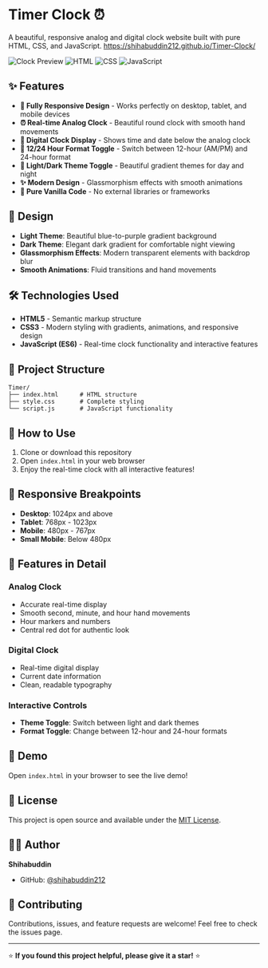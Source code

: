 # Timer Clock ⏰

A beautiful, responsive analog and digital clock website built with pure HTML, CSS, and JavaScript.
https://shihabuddin212.github.io/Timer-Clock/

![Clock Preview](https://img.shields.io/badge/Status-Complete-brightgreen)
![HTML](https://img.shields.io/badge/HTML-5-orange)
![CSS](https://img.shields.io/badge/CSS-3-blue)
![JavaScript](https://img.shields.io/badge/JavaScript-ES6-yellow)

## ✨ Features

- **📱 Fully Responsive Design** - Works perfectly on desktop, tablet, and mobile devices
- **⏰ Real-time Analog Clock** - Beautiful round clock with smooth hand movements
- **🔢 Digital Clock Display** - Shows time and date below the analog clock
- **🔄 12/24 Hour Format Toggle** - Switch between 12-hour (AM/PM) and 24-hour format
- **🌙 Light/Dark Theme Toggle** - Beautiful gradient themes for day and night
- **✨ Modern Design** - Glassmorphism effects with smooth animations
- **🚀 Pure Vanilla Code** - No external libraries or frameworks

## 🎨 Design

- **Light Theme**: Beautiful blue-to-purple gradient background
- **Dark Theme**: Elegant dark gradient for comfortable night viewing
- **Glassmorphism Effects**: Modern transparent elements with backdrop blur
- **Smooth Animations**: Fluid transitions and hand movements

## 🛠️ Technologies Used

- **HTML5** - Semantic markup structure
- **CSS3** - Modern styling with gradients, animations, and responsive design
- **JavaScript (ES6)** - Real-time clock functionality and interactive features

## 📁 Project Structure

```
Timer/
├── index.html      # HTML structure
├── style.css       # Complete styling
└── script.js       # JavaScript functionality
```

## 🚀 How to Use

1. Clone or download this repository
2. Open `index.html` in your web browser
3. Enjoy the real-time clock with all interactive features!

## 📱 Responsive Breakpoints

- **Desktop**: 1024px and above
- **Tablet**: 768px - 1023px
- **Mobile**: 480px - 767px
- **Small Mobile**: Below 480px

## 🎯 Features in Detail

### Analog Clock
- Accurate real-time display
- Smooth second, minute, and hour hand movements
- Hour markers and numbers
- Central red dot for authentic look

### Digital Clock
- Real-time digital display
- Current date information
- Clean, readable typography

### Interactive Controls
- **Theme Toggle**: Switch between light and dark themes
- **Format Toggle**: Change between 12-hour and 24-hour formats

## 🌟 Demo

Open `index.html` in your browser to see the live demo!

## 📄 License

This project is open source and available under the [MIT License](LICENSE).

## 👨‍💻 Author

**Shihabuddin**
- GitHub: [@shihabuddin212](https://github.com/shihabuddin212)

## 🤝 Contributing

Contributions, issues, and feature requests are welcome! Feel free to check the issues page.

---

⭐ **If you found this project helpful, please give it a star!** ⭐

